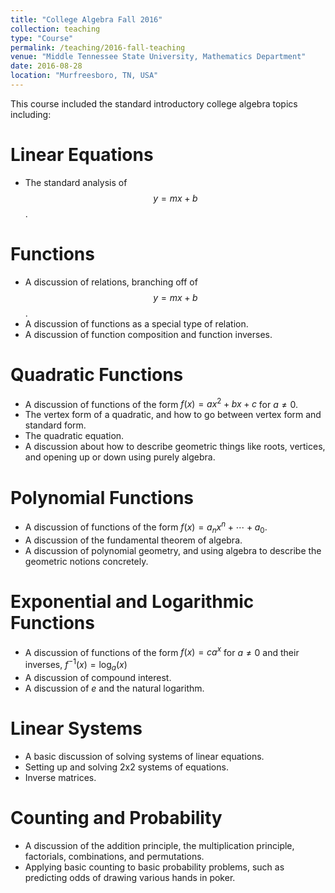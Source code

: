 ```yaml
---
title: "College Algebra Fall 2016" 
collection: teaching
type: "Course"
permalink: /teaching/2016-fall-teaching
venue: "Middle Tennessee State University, Mathematics Department"
date: 2016-08-28
location: "Murfreesboro, TN, USA"
---
```


This course included the standard introductory college algebra topics including:


Linear Equations
======
 * The standard analysis of $$y = mx + b$$.

Functions
======
 * A discussion of relations, branching off of $$y = mx + b$$.
 * A discussion of functions as a special type of relation.
 * A discussion of function composition and function inverses.

Quadratic Functions
======
 * A discussion of functions of the form $f(x) = ax^2 + bx + c$ for $a \neq 0$.
 * The vertex form of a quadratic, and how to go between vertex form and standard form.
 * The quadratic equation.
 * A discussion about how to describe geometric things like roots, vertices, and opening up or down using purely algebra.

Polynomial Functions
======
 * A discussion of functions of the form $f(x) = a_{n}x^n + \cdots + a_{0}$.
 * A discussion of the fundamental theorem of algebra. 
 * A discussion of polynomial geometry, and using algebra to describe the geometric notions concretely.

Exponential and Logarithmic Functions
======
 * A discussion of functions of the form $f(x) = ca^x$ for $a \neq 0$ and their inverses, $f^{-1}(x) = \log_{a} (x)$
 * A discussion of compound interest.
 * A discussion of $e$ and the natural logarithm.

Linear Systems
======
 * A basic discussion of solving systems of linear equations.
 * Setting up and solving 2x2 systems of equations. 
 * Inverse matrices.

Counting and Probability
======
 * A discussion of the addition principle, the multiplication principle, factorials, combinations, and permutations.
 * Applying basic counting to basic probability problems, such as predicting odds of drawing various hands in poker.


